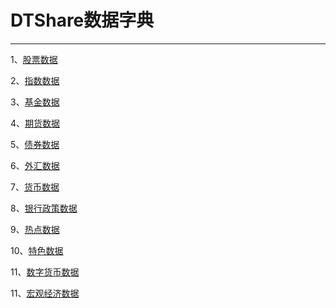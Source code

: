 # DTShare数据字典

------------------

1、[股票数据](stock.html)

2、[指数数据](index.html)

3、[基金数据](fund.html)

4、[期货数据](futures.html)

5、[债券数据](bond.html)

6、[外汇数据](fx.html)

7、[货币数据](currency.html)

8、[银行政策数据](bank.html)

9、[热点数据](event.html)

10、[特色数据](others.html)

11、[数字货币数据](digtal.html)

11、[宏观经济数据](macro.html)

